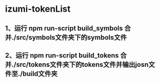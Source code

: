 # izumi-tokenList


## 1、运行 npm run-script build_symbols 合并./src/symbols文件夹下的symbols文件
## 2、运行 npm run-script build_tokens  合并./src/tokens文件夹下的tokens文件并输出josn文件至./build文件夹
